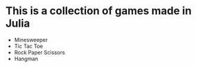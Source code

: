 # This is a collection of games made in Julia

- Minesweeper
- Tic Tac Toe
- Rock Paper Scissors
- Hangman
